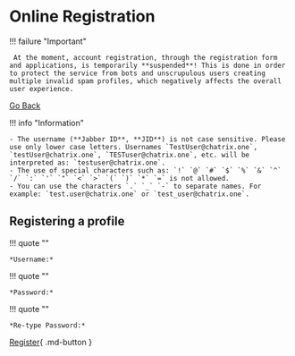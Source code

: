 # Online Registration

!!! failure "Important"

     At the moment, account registration, through the registration form and applications, is temporarily **suspended**! This is done in order to protect the service from bots and unscrupulous users creating multiple invalid spam profiles, which negatively affects the overall user experience.

<a href="javascript:history.go(-1)">Go Back</a>

!!! info "Information"

    - The username (**Jabber ID**, **JID**) is not case sensitive. Please use only lower case letters. Usernames `TestUser@chatrix.one`, `testUser@chatrix.one`, `TESTuser@chatrix.one`, etc. will be interpreted as: `testuser@chatrix.one`.
    - The use of special characters such as: `!` `@` `#` `$` `%` `&` `^` `/` `:` `'` `"` `<` `>` `(` `)` `*` `=` is not allowed.
    - You can use the characters `.` `_` `-` to separate names. For example: `test.user@chatrix.one` or `test_user@chatrix.one`.

## Registering a profile

!!! quote ""

    *Username:*

!!! quote ""

    *Password:*

!!! quote ""

    *Re-type Password:*

[Register](https://docs.chatrix.one/en/registration/#ways-to-register-an-account){ .md-button }
